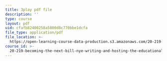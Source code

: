 ```yaml
---
title: 3play pdf file
description: ''
type: course
layout: pdf
uid: cfafb82400258a5800d8c770bbe1dcfa
file_type: application/pdf
file_location: >-
  https://open-learning-course-data-production.s3.amazonaws.com/20-219-becoming-the-next-bill-nye-writing-and-hosting-the-educational-show-january-iap-2015/cfafb82400258a5800d8c770bbe1dcfa_VHyCh1mDneE.pdf
course_id: >-
  20-219-becoming-the-next-bill-nye-writing-and-hosting-the-educational-show-january-iap-2015
---
```

